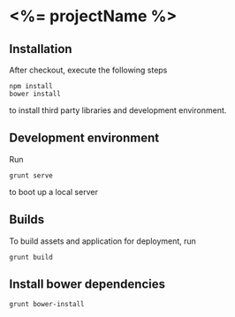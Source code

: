 # <%= projectName %>

## Installation

After checkout, execute the following steps

```
npm install
bower install
```

to install third party libraries and development environment.

## Development environment

Run

```
grunt serve
```

to boot up a local server

## Builds

To build assets and application for deployment, run

```
grunt build
```

## Install bower dependencies

```
grunt bower-install
```
